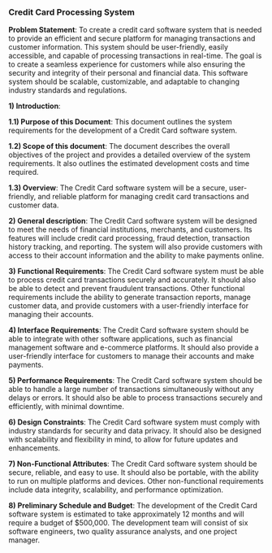 ### Credit Card Processing System

**Problem Statement**: To create a credit card software system that is needed to provide an efficient and secure platform for managing transactions and customer information. This system should be user-friendly, easily accessible, and capable of processing transactions in real-time. The goal is to create a seamless experience for customers while also ensuring the security and integrity of their personal and financial data. This software system should be scalable, customizable, and adaptable to changing industry standards and regulations.

**1) Introduction**:

**1.1) Purpose of this Document**: This document outlines the system requirements for the development of a Credit Card software system.

**1.2) Scope of this document**: The document describes the overall objectives of the project and provides a detailed overview of the system requirements. It also outlines the estimated development costs and time required.

**1.3) Overview**: The Credit Card software system will be a secure, user-friendly, and reliable platform for managing credit card transactions and customer data.

**2) General description**: The Credit Card software system will be designed to meet the needs of financial institutions, merchants, and customers. Its features will include credit card processing, fraud detection, transaction history tracking, and reporting. The system will also provide customers with access to their account information and the ability to make payments online.

**3) Functional Requirements**: The Credit Card software system must be able to process credit card transactions securely and accurately. It should also be able to detect and prevent fraudulent transactions. Other functional requirements include the ability to generate transaction reports, manage customer data, and provide customers with a user-friendly interface for managing their accounts.

**4) Interface Requirements**: The Credit Card software system should be able to integrate with other software applications, such as financial management software and e-commerce platforms. It should also provide a user-friendly interface for customers to manage their accounts and make payments.

**5) Performance Requirements**: The Credit Card software system should be able to handle a large number of transactions simultaneously without any delays or errors. It should also be able to process transactions securely and efficiently, with minimal downtime.

**6) Design Constraints**: The Credit Card software system must comply with industry standards for security and data privacy. It should also be designed with scalability and flexibility in mind, to allow for future updates and enhancements.

**7) Non-Functional Attributes**: The Credit Card software system should be secure, reliable, and easy to use. It should also be portable, with the ability to run on multiple platforms and devices. Other non-functional requirements include data integrity, scalability, and performance optimization.

**8) Preliminary Schedule and Budget**: The development of the Credit Card software system is estimated to take approximately 12 months and will require a budget of $500,000. The development team will consist of six software engineers, two quality assurance analysts, and one project manager.
